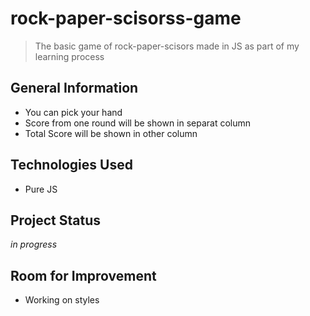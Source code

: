 # rock-paper-scisorss-game
> The basic game of rock-paper-scisors made in JS as part of my learning process

## General Information 
- You can pick your hand
- Score from one round will be shown in separat column
- Total Score will be shown in other column


## Technologies Used
- Pure JS


## Project Status 
_in progress_ 

## Room for Improvement
- Working on styles


